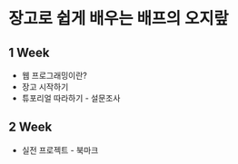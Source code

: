 # 장고로 쉽게 배우는 배프의 오지랖

## 1 Week
* 웹 프로그래밍이란?
* 장고 시작하기
* 튜포리얼 따라하기 - 설문조사

## 2 Week
* 실전 프로젝트 - 북마크